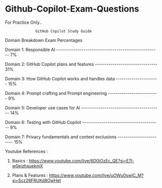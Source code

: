 # Github-Copilot-Exam-Questions
For Practice Only..


				  GitHub Copilot Study Guide
      
Domain Breakdown							Exam Percentages

Domain 1: Responsible Al ----------------------------------------------------- 7%

Domain 2: GitHub Copilot plans and features -------------------------------- 31%

Domain 3: How GitHub Copilot works and handles data ---------------------- 15%

Domain 4: Prompt crafting and Prompt engineering -------------------------- 9%

Domain 5: Developer use cases for Al ----------------------------------------- 14%

Domain 6: Testing with GitHub Copilot ---------------------------------------- 9%

Domain 7: Privacy fundamentals and context exclusions ------------------------ 15%
			


Youtube References :


1. Basics : https://www.youtube.com/live/6D0iOzEc_QE?si=E7l-w0ejzhsuekmX  
 
2. Plans & Features : https://www.youtube.com/live/uOWu0swjC_M?si=Scz26FRUKd8OwHet 
